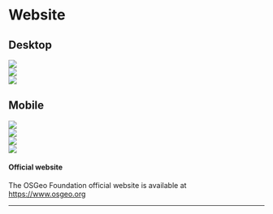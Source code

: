 # Website

## Desktop

<div class="row"><div class="col-md-6"><img src="img/osgeo-website_desktop_01.png" class="img-responsive mb-30" /></div><div class="col-md-3"><img src="img/osgeo-website_desktop_02.png" class="img-responsive mb-30" /></div><div class="col-md-3"><img src="img/osgeo-website_desktop_03.png" class="img-responsive mb-30" /></div></div>

## Mobile

<div class="row"><div class="col-md-3"><img src="img/osgeo-website_mobile_01.png" class="img-responsive mb-30" /></div><div class="col-md-3"><img src="img/osgeo-website_mobile_02.png" class="img-responsive mb-30" /></div><div class="col-md-3"><img
src="img/osgeo-website_mobile_03.png" class="img-responsive mb-30" /></div><div class="col-md-3"><img src="img/osgeo-website_mobile_04.png" class="img-responsive mb-30" /></div></div>
<div class="alert alert-success" role="alert"><h4>Official website </h4>
<p>The OSGeo Foundation official website is available at <a href="https://www.osgeo.org" target="_blank">https://www.osgeo.org</a></li></ul></div>
<hr class="mb-30">

